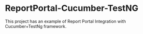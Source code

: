 # ReportPortal-Cucumber-TestNG

This project has an example of Report Portal Integration with Cucumber+TestNg framework.
